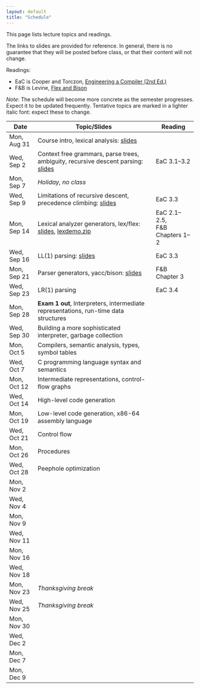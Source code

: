 ```yaml
---
layout: default
title: "Schedule"
---
```


This page lists lecture topics and readings.

The links to slides are provided for reference.  In general, there is no guarantee that they will be posted before class, or that their content will not change.

Readings:

* EaC is Cooper and Torczon, [Engineering a Compiler (2nd Ed.)](https://www.elsevier.com/books/engineering-a-compiler/cooper/978-0-12-088478-0)
* F&amp;B is Levine, [Flex and Bison](https://www.oreilly.com/library/view/flex-bison/9780596805418/)

*Note*: The schedule will become more concrete as the semester progresses. Expect it to be updated frequently.  Tentative topics are marked <span class="tentative">in a lighter italic font</span>: expect these to change.

Date               | Topic/Slides | Reading
------------------ | ------------ | ------------
Mon, Aug 31 | Course intro, lexical analysis: [slides](lectures/lecture01-public.pdf)
Wed, Sep 2 | Context free grammars, parse trees, ambiguity, recursive descent parsing: [slides](lectures/lecture02-public.pdf) | EaC 3.1–3.2
Mon, Sep 7 | *Holiday, no class*
Wed, Sep 9 | Limitations of recursive descent, precedence climbing: [slides](lectures/lecture03-public.pdf) | EaC 3.3
Mon, Sep 14 | Lexical analyzer generators, lex/flex: [slides](lectures/lecture04-public.pdf), [lexdemo.zip](lectures/lexdemo.zip) | EaC 2.1–2.5,<br>F&amp;B Chapters 1–2
Wed, Sep 16 | LL(1) parsing: [slides](lectures/lecture05-public.pdf) | EaC 3.3
Mon, Sep 21 | Parser generators, yacc/bison: [slides](lectures/lecture06-public.pdf) | F&amp;B Chapter 3
Wed, Sep 23 | LR(1) parsing | EaC 3.4
Mon, Sep 28 | <b>Exam 1 out</b>, Interpreters, intermediate representations, run-time data structures
Wed, Sep 30 | <span class="tentative">Building a more sophisticated interpreter, garbage collection</span>
Mon, Oct 5 | <span class="tentative">Compilers, semantic analysis, types, symbol tables</span>
Wed, Oct 7 | <span class="tentative">C programming language syntax and semantics</span>
Mon, Oct 12 |<span class="tentative">Intermediate representations, control-flow graphs</span> 
Wed, Oct 14 | <span class="tentative">High-level code generation</span>
Mon, Oct 19 | <span class="tentative">Low-level code generation, x86-64 assembly language</span>
Wed, Oct 21 | <span class="tentative">Control flow</span>
Mon, Oct 26 | <span class="tentative">Procedures</span>
Wed, Oct 28 | <span class="tentative">Peephole optimization</span>
Mon, Nov 2 | 
Wed, Nov 4 | 
Mon, Nov 9 | 
Wed, Nov 11 | 
Mon, Nov 16 | 
Wed, Nov 18 | 
Mon, Nov 23 | *Thanksgiving break*
Wed, Nov 25 | *Thanksgiving break*
Mon, Nov 30 | 
Wed, Dec 2 | 
Mon, Dec 7 | 
Mon, Dec 9 | 
